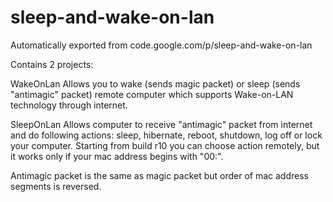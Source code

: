 # sleep-and-wake-on-lan
Automatically exported from code.google.com/p/sleep-and-wake-on-lan

Contains 2 projects:

WakeOnLan Allows you to wake (sends magic packet) or sleep (sends "antimagic" packet) remote computer which supports Wake-on-LAN technology through internet.

SleepOnLan Allows computer to receive "antimagic" packet from internet and do following actions: sleep, hibernate, reboot, shutdown, log off or lock your computer. Starting from build r10 you can choose action remotely, but it works only if your mac address begins with "00:".

Antimagic packet is the same as magic packet but order of mac address segments is reversed.


